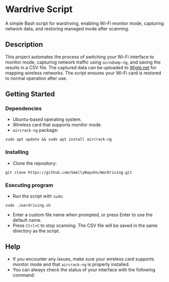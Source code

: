 # Wardrive Script

A simple Bash script for wardriving, enabling Wi-Fi monitor mode, capturing network data, and restoring managed mode after scanning.

## Description

This project automates the process of switching your Wi-Fi interface to monitor mode, capturing network traffic using `airodump-ng`, and saving the results in a CSV file. The captured data can be uploaded to [Wigle.net](https://wigle.net) for mapping wireless networks. The script ensures your Wi-Fi card is restored to normal operation after use.

## Getting Started

### Dependencies

* Ubuntu-based operating system.
* Wireless card that supports monitor mode.
* `aircrack-ng` package:

```
sudo apt update && sudo apt install aircrack-ng
```


### Installing

* Clone the repository:

```
git clone https://github.com/SmellyNayohn/WarDriving.git
```


### Executing program

* Run the script with `sudo`:
```
sudo ./wardriving.sh
```

* Enter a custom file name when prompted, or press Enter to use the default name.
* Press `Ctrl+C` to stop scanning. The CSV file will be saved in the same directory as the script.

## Help

* If you encounter any issues, make sure your wireless card supports monitor mode and that `aircrack-ng` is properly installed.
* You can always check the status of your interface with the following command:
